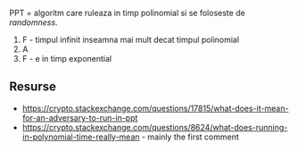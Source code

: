 
PPT = algoritm care ruleaza in timp polinomial si se foloseste de *randomness*.

1. F - timpul infinit inseamna mai mult decat timpul polinomial
2. A
3. F - e in timp exponential


## Resurse

* https://crypto.stackexchange.com/questions/17815/what-does-it-mean-for-an-adversary-to-run-in-ppt
* https://crypto.stackexchange.com/questions/8624/what-does-running-in-polynomial-time-really-mean - mainly the first comment